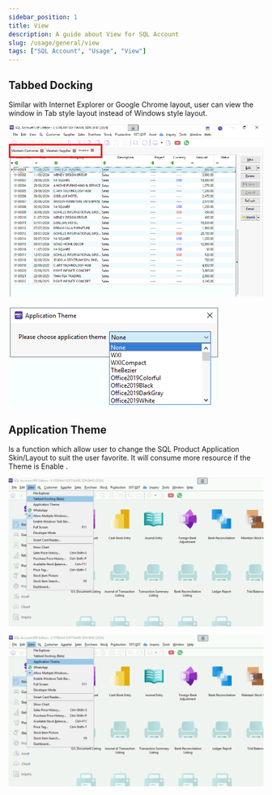 ```yaml
---
sidebar_position: 1
title: View
description: A guide about View for SQL Account
slug: /usage/general/view
tags: ["SQL Account", "Usage", "View"]
---
```


## Tabbed Docking

Similar with Internet Explorer or Google Chrome layout, user can view the window in Tab style layout instead of Windows style layout.

![tabbed-docking-1](../../../static/img/usage/general/view/tabbed-docking-1.png)

![tabbed-docking-2](../../../static/img/usage/general/view/tabbed-docking-2.png)

## Application Theme

Is a function which allow user to change the SQL Product Application Skin/Layout to suit the user favorite. It will consume more resource if the Theme is Enable .

![application-theme-1](../../../static/img/usage/general/view/application-theme-1.png)

![application-theme-2](../../../static/img/usage/general/view/application-theme-2.png)
